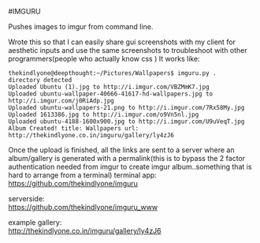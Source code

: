#IMGURU

Pushes images to imgur from command line.

Wrote this so that I can easily share gui screenshots with my client for aesthetic inputs and use the same screenshots to troubleshoot with other programmers(people who actually know css  )
It works like:
```
thekindlyone@deepthought:~/Pictures/Wallpapers$ imguru.py .
directory detected 
Uploaded Ubuntu (1).jpg to http://i.imgur.com/VBZMmK7.jpg
Uploaded ubuntu-wallpaper-40666-41617-hd-wallpapers.jpg to http://i.imgur.com/j0RiAdp.jpg
Uploaded ubuntu-wallpapers-21.png to http://i.imgur.com/7Rx58My.jpg
Uploaded 1613386.jpg to http://i.imgur.com/o9Vn5nl.jpg
Uploaded ubuntu-4188-1600x900.jpg to http://i.imgur.com/U9uVeqT.jpg
Album Created! title: Wallpapers url: http://thekindlyone.co.in/imguru/gallery/ly4zJ6

```
Once the upload is finished, all the links are sent to a server where an album/gallery is generated with a permalink(this is to bypass the 2 factor authentication needed from imgur to create imgur album..something that is hard to arrange from a terminal)
terminal app:       
https://github.com/thekindlyone/imguru       

serverside:        
https://github.com/thekindlyone/imguru_www     

example gallery:        
http://thekindlyone.co.in/imguru/gallery/ly4zJ6      